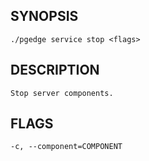 
## SYNOPSIS
    ./pgedge service stop <flags>

## DESCRIPTION
    Stop server components.

## FLAGS
    -c, --component=COMPONENT
    
    
